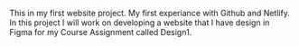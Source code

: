 This in my first website project. 
My first experiance with Github and Netlify. 
In this project I will work on developing a website that I have design in Figma for my Course Assignment called Design1.
